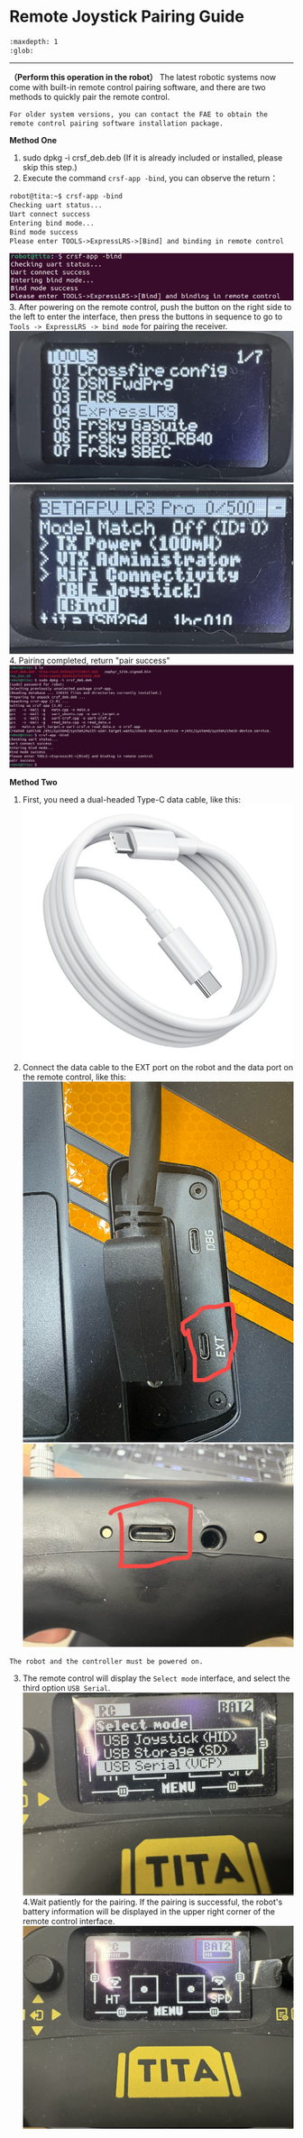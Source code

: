 # Remote Joystick Pairing Guide
```{toctree}
:maxdepth: 1
:glob:
```
------
**（Perform this operation in the robot）**
The latest robotic systems now come with built-in remote control pairing software, and there are two methods to quickly pair the remote control.
```{note}
For older system versions, you can contact the FAE to obtain the remote control pairing software installation package.
```
**Method One**
1. sudo dpkg -i crsf_deb.deb   (If it is already included or installed, please skip this step.)
2. Execute the command `crsf-app -bind`, you can observe the return：   
```{bash}
robot@tita:~$ crsf-app -bind
Checking uart status...
Uart connect success
Entering bind mode...
Bind mode success
Please enter TOOLS->ExpressLRS->[Bind] and binding in remote control
```
![f9](../../_static/flash9.jpg)
3. After powering on the remote control, push the button on the right side to the left to enter the interface, then press the buttons in sequence to go to `Tools -> ExpressLRS -> bind mode` for pairing the receiver.
 ![controller2](../../_static/controller2.JPEG)
 ![controller3](../../_static/controller3.JPEG)
4. Pairing completed, return "pair success"
![controller4](../../_static/controller4.jpg)

**Method Two**
1. First, you need a dual-headed Type-C data cable, like this:
![f11](../../_static/flash11.jpg)
2. Connect the data cable to the EXT port on the robot and the data port on the remote control, like this:
![f12](../../_static/flash12.jpg)
![f13](../../_static/flash13.jpg)
```{note}
The robot and the controller must be powered on.
```
3. The remote control will display the `Select mode` interface, and select the third option `USB Serial`.
![f14](../../_static/flash16.jpg)
4.Wait patiently for the pairing. If the pairing is successful, the robot's battery information will be displayed in the upper right corner of the remote control interface.
![f14](../../_static/flash15.jpg)